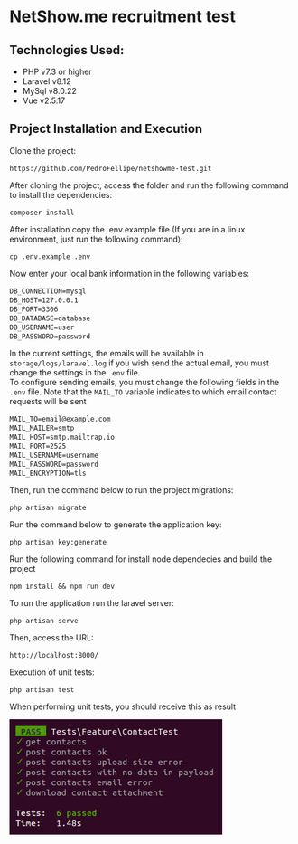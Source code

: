 NetShow.me recruitment test
=======================

Technologies Used:
-----------------------

 * PHP v7.3 or higher
 * Laravel v8.12
 * MySql v8.0.22
 * Vue v2.5.17

Project Installation and Execution
------------
Clone the project:

    https://github.com/PedroFellipe/netshowme-test.git

After cloning the project, access the folder and run the following command to install the dependencies:

    composer install
    
After installation copy the .env.example file (If you are in a linux environment, just run the following command):

    cp .env.example .env

Now enter your local bank information in the following variables:

    DB_CONNECTION=mysql
    DB_HOST=127.0.0.1
    DB_PORT=3306
    DB_DATABASE=database
    DB_USERNAME=user
    DB_PASSWORD=password

In the current settings, the emails will be available in `` storage/logs/laravel.log`` if you wish send the actual email, you must change the settings in the ```.env``` file.    
To configure sending emails, you must change the following fields in the ```.env``` file. Note that the ```MAIL_TO``` variable indicates to which email contact requests will be sent

    MAIL_TO=email@example.com
    MAIL_MAILER=smtp
    MAIL_HOST=smtp.mailtrap.io
    MAIL_PORT=2525
    MAIL_USERNAME=username
    MAIL_PASSWORD=password
    MAIL_ENCRYPTION=tls

Then, run the command below to run the project migrations:

    php artisan migrate
    
Run the command below to generate the application key:

    php artisan key:generate

Run the following command for install node dependecies and build the project

    npm install && npm run dev

To run the application run the laravel server:

    php artisan serve
    
Then, access the URL:

    http://localhost:8000/
      
Execution of unit tests:

    php artisan test

When performing unit tests, you should receive this as result
    
  ![Alt text](unit_tests.png?raw=true "Title")
